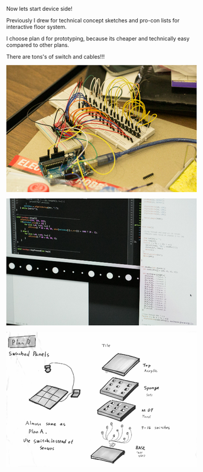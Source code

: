 Now lets start device side!

Previously I drew for technical concept sketches and pro-con lists for interactive floor system.

I choose plan d for prototyping, because its cheaper and technically easy compared to other plans.

There are tons's of switch and cables!!!



![Floor Switch Study](../project_images/sketches/sketch_027.jpg?raw=true "Example Image")


![OpenFrameworks Integration](../project_images/sketches/sketch_028.jpg?raw=true "Example Image")


![Plan D](../project_images/sketches/sketch_020_plan_d.png?raw=true "Example Image")